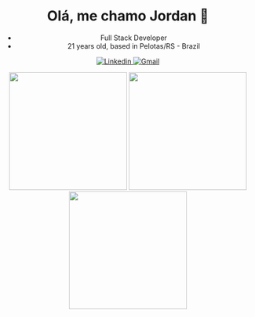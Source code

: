 <h1 align="center">Olá, me chamo Jordan 👋</h1>

<div align="center">
   <ul>
      <li>Full Stack Developer</li>
      <li>21 years old, based in Pelotas/RS - Brazil</li>
   </ul>
</div>

<p align="center">
   <a target="_blank" rel="noopener noreferrer" href="https://www.linkedin.com/in/jordancampos20/">
    <img alt="Linkedin" src="https://img.shields.io/badge/LinkedIn-0077B5?style=for-the-badge&logo=linkedin&logoColor=white" />
  </a>
  <a target="_blank" rel="noopener noreferrer" href="mailto:jordan@jasmim.dev">
    <img alt="Gmail" src="https://img.shields.io/badge/Mail-D14836?style=for-the-badge&logo=gmail&logoColor=white" />
  </a>
</p>


<div align="center">
  <img height="240em" src="https://github-readme-stats.jasmim.dev/api?username=jordancampos20&locale=pt-BR&show_icons=true&icon_color=ffffff&border_color=ffffff&text_color=ffffff&bg_color=22272e&theme=dark&hide_title=true&include_all_commits=true&count_private=true&hide_border=false"/>
  <img height="240em" src="https://github-readme-stats.jasmim.dev/api/top-langs/?username=JordanCampos20&layout=compact&text_color=ffffff&border_color=ffffff&bg_color=22272e&theme=dark&title_color=ffffff&hide_title=false&include_all_commits=true&count_private=true&hide_border=false&hide=roff&&langs_count=8" />
  <img height="240em" src="https://github-readme-stats.jasmim.dev/api/wakatime?username=JordanCampos20&show_icons=true&icon_color=2BBAC5&text_color=ffffff&border_color=ffffff&bg_color=22272e&theme=dark&title_color=ffffff&hide_title=false&include_all_commits=false&count_private=true&hide_border=false&layout=compact&langs_count=14"/>
</div>
